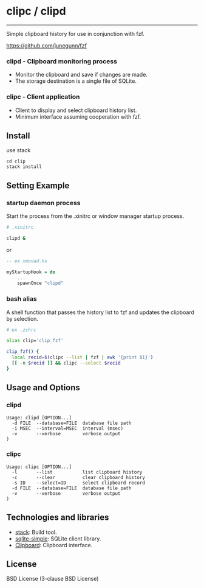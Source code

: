 # clipc / clipd

-----

Simple clipboard history for use in conjunction with fzf.

https://github.com/junegunn/fzf

### clipd - Clipboard monitoring process

* Monitor the clipboard and save if changes are made.
* The storage destination is a single file of SQLite.

### clipc - Client application

* Client to display and select clipboard history list.
* Minimum interface assuming cooperation with fzf.

## Install

use stack

```
cd clip
stack install
```

## Setting Example

### startup daemon process

Start the process from the .xinitrc or window manager startup process.

```sh
# .xinitrc

clipd &
```

or

```haskell
-- ex xmonad.hs

myStartupHook = do
    ...
    spawnOnce "clipd"
```

### bash alias

A shell function that passes the history list to fzf and updates the clipboard by selection.

```sh
# ex .zshrc

alias clip='clip_fzf'

clip_fzf() {
  local recid=$(clipc --list | fzf | awk '{print $1}')
  [[ -n $recid ]] && clipc --select $recid
}
```

## Usage and Options

### clipd

```
Usage: clipd [OPTION...]
  -d FILE  --database=FILE  database file path
  -i MSEC  --interval=MSEC  interval (msec)
  -v       --verbose        verbose output
)
```

### clipc

```
Usage: clipc [OPTION...]
  -l       --list           list clipboard history
  -c       --clear          clear clipboard history
  -s ID    --select=ID      select clipboard record
  -d FILE  --database=FILE  database file path
  -v       --verbose        verbose output
)
```

## Technologies and libraries

* [stack](https://docs.haskellstack.org/en/stable/README/): Build tool.
* [sqlite-simple](https://hackage.haskell.org/package/sqlite-simple): SQLite client library.
* [Clipboard](https://hackage.haskell.org/package/Clipboard-2.3.1.0): Clipboard interface.

## License

BSD License (3-clause BSD License)
